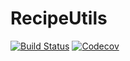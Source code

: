 # RecipeUtils

[![Build Status](https://travis-ci.com/mkborregaard/RecipeUtils.jl.svg?branch=master)](https://travis-ci.com/mkborregaard/RecipeUtils.jl)
[![Codecov](https://codecov.io/gh/mkborregaard/RecipeUtils.jl/branch/master/graph/badge.svg)](https://codecov.io/gh/mkborregaard/RecipeUtils.jl)
